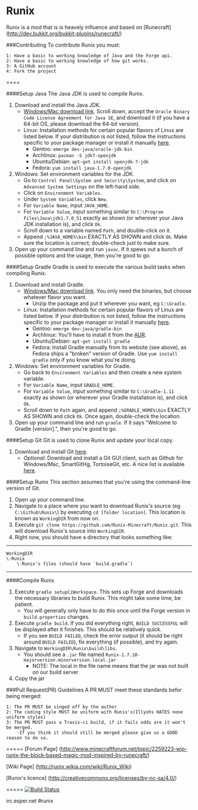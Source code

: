 Runix
=======

Runix is a mod that is is heavely influence and based on [Runecraft] (http://dev.bukkit.org/bukkit-plugins/runecraft/)

###Contributing
To contribute Runix you must:

    1: Have a basic to working knowledge of Java and the Forge api.
    2: Have a basic to working knowledge of how git works.
    3: A GitHub account
    4: Fork the project
==== 

####Setup Java
The Java JDK is used to compile Runix.

1. Download and install the Java JDK.
	* [Windows/Mac download link](http://www.oracle.com/technetwork/java/javase/downloads/jdk7-downloads-1880260.html).  Scroll down, accept the `Oracle Binary Code License Agreement for Java SE`, and download it (if you have a 64-bit OS, please download the 64-bit version).
	* Linux: Installation methods for certain popular flavors of Linux are listed below.  If your distribution is not listed, follow the instructions specific to your package manager or install it manually [here](http://www.oracle.com/technetwork/java/javase/downloads/jdk7-downloads-1880260.html).
		* Gentoo: `emerge dev-java/oracle-jdk-bin`
		* Archlinux: `pacman -S jdk7-openjdk`
		* Ubuntu/Debian: `apt-get install openjdk-7-jdk`
		* Fedora: `yum install java-1.7.0-openjdk`
2. Windows: Set environment variables for the JDK.
    * Go to `Control Panel\System and Security\System`, and click on `Advanced System Settings` on the left-hand side.
    * Click on `Environment Variables`.
    * Under `System Variables`, click `New`.
    * For `Variable Name`, input `JAVA_HOME`.
    * For `Variable Value`, input something similar to `C:\Program Files\Java\jdk1.7.0_51` exactly as shown (or wherever your Java JDK installation is), and click `Ok`.
    * Scroll down to a variable named `Path`, and double-click on it.
    * Append `;%JAVA_HOME%\bin` EXACTLY AS SHOWN and click `Ok`.  Make sure the location is correct; double-check just to make sure.
3. Open up your command line and run `javac`.  If it spews out a bunch of possible options and the usage, then you're good to go.

####Setup Gradle
Gradle is used to execute the various build tasks when compiling Runix.

1. Download and install Gradle.
	* [Windows/Mac download link](http://www.gradle.org/downloads).  You only need the binaries, but choose whatever flavor you want.
		* Unzip the package and put it wherever you want, eg `C:\Gradle`.
	* Linux: Installation methods for certain popular flavors of Linux are listed below.  If your distribution is not listed, follow the instructions specific to your package manager or install it manually [here](http://www.gradle.org/downloads).
		* Gentoo: `emerge dev-java/gradle-bin`
		* Archlinux: You'll have to install it from the [AUR](https://aur.archlinux.org/packages/gradle).
		* Ubuntu/Debian: `apt-get install gradle`
		* Fedora: Install Gradle manually from its website (see above), as Fedora ships a "broken" version of Gradle.  Use `yum install gradle` only if you know what you're doing.
2. Windows: Set environment variables for Gradle.
	* Go back to `Environment Variables` and then create a new system variable.
	* For `Variable Name`, input `GRADLE_HOME`.
	* For `Variable Value`, input something similar to `C:\Gradle-1.11` exactly as shown (or wherever your Gradle installation is), and click `Ok`.
	* Scroll down to `Path` again, and append `;%GRADLE_HOME%\bin` EXACTLY AS SHOWN and click `Ok`.  Once again, double-check the location.
3. Open up your command line and run `gradle`.  If it says "Welcome to Gradle [version].", then you're good to go.

####Setup Git
Git is used to clone Runix and update your local copy.

1. Download and install Git [here](http://git-scm.com/download/).
	* *Optional*: Download and install a Git GUI client, such as Github for Windows/Mac, SmartGitHg, TortoiseGit, etc.  A nice list is available [here](http://git-scm.com/downloads/guis).

####Setup Runix
This section assumes that you're using the command-line version of Git.

1. Open up your command line.
2. Navigate to a place where you want to download Runix's source (eg `C:\Github\Runix\`) by executing `cd [folder location]`.  This location is known as `WorkingDIR` from now on.
3. Execute `git clone https://github.com/Runix-Minecraft/Runix.git`.  This will download Runix's source into `WorkingDIR`.
4. Right now, you should have a directory that looks something like:

***
	WorkingDIR
	\-Runix
		\-Runix's files (should have `build.gradle`)
***

####Compile Runix
1. Execute `gradle setupCiWorkspace`. This sets up Forge and downloads the necessary libraries to build Runix.  This might take some time, be patient.
	* You will generally only have to do this once until the Forge version in `build.properties` changes.
2. Execute `gradle build`. If you did everything right, `BUILD SUCCESSFUL` will be displayed after it finishes.  This should be relatively quick.
    * If you see `BUILD FAILED`, check the error output (it should be right around `BUILD FAILED`), fix everything (if possible), and try again.
3. Navigate to `WorkingDIR\Runix\build\libs`.
    *  You should see a `.jar` file named `Runix-1.7.10-majorversion.minorversion.local.jar`
		* NOTE: The local in the file name means that the jar was not built on our build server
4. Copy the jar

###Pull Request(PR) Guidelines
A PR MUST meet these standards befor being merged:

    1: The PR MUST be singed off by the author
    2: The coding style MUST be uniform with Runix's(Illyohs HATES none uniform styles)
    3: The PR MUST pass a Travis-ci build, if it fails odds are it won't be merged.
        -If you think it should still be merged please give us a GOOD reason to do so.

=====
[Forum Page] (http://www.minecraftforum.net/topic/2259223-wip-runix-the-block-based-magic-mod-inspired-by-runecraft/)

[Wiki Page] (http://runix.wikia.com/wiki/Runix_Wiki)

[Runix's licence] (http://creativecommons.org/licenses/by-nc-sa/4.0/)

=====
[![Build Status](https://travis-ci.org/Runix-Minecraft/Runix.svg?branch=master)](https://travis-ci.org/Runix-Minecraft/Runix)

irc.esper.net #runix